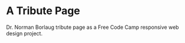 # A Tribute Page

Dr. Norman Borlaug tribute page as a Free Code Camp responsive web design project.